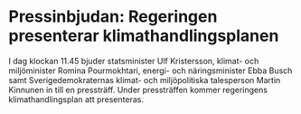 # Pressinbjudan: Regeringen presenterar klimathandlingsplanen

I dag klockan 11.45 bjuder statsminister Ulf Kristersson, klimat- och miljöminister Romina Pourmokhtari, energi- och näringsminister Ebba Busch samt Sverigedemokraternas klimat- och miljöpolitiska talesperson Martin Kinnunen in till en pressträff. Under pressträffen kommer regeringens klimathandlingsplan att presenteras.
